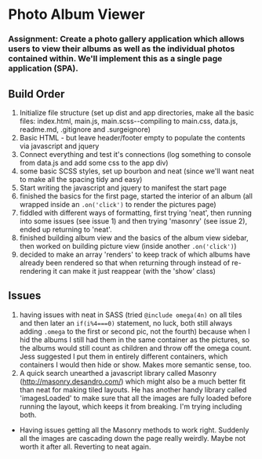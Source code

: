 # Photo Album Viewer

### Assignment: Create a photo gallery application which allows users to view their albums as well as the individual photos contained within. We'll implement this as a single page application (SPA).

## Build Order
1. Initialize file structure (set up dist and app directories, make all the basic files: index.html, main.js, main.scss--compiling to main.css, data.js, readme.md, .gitignore and .surgeignore)
2. Basic HTML - but leave header/footer empty to populate the contents via javascript and jquery
3. Connect everything and test it's connections (log something to console from data.js and add some css to the app div)
4. some basic SCSS styles, set up bourbon and neat (since we'll want neat to make all the spacing tidy and easy)
5. Start writing the javascript and jquery to manifest the start page
6. finished the basics for the first page, started the interior of an album (all wrapped inside an `.on('click')` to render the pictures page)
7. fiddled with different ways of formatting, first trying 'neat', then running into some issues (see issue 1) and then trying 'masonry' (see issue 2), ended up returning to 'neat'.
8. finished building album view and the basics of the album view sidebar, then worked on building picture view (inside another `.on('click')`)
9. decided to make an array 'renders' to keep track of which albums have already been rendered so that when returning through instead of re-rendering it can make it just reappear (with the 'show' class)

## Issues
1. having issues with neat in SASS (tried `@include omega(4n)` on all tiles and then later an `if(i%4===0)` statement, no luck, both still always adding `.omega` to the first or second pic, not the fourth) because when I hid the albums I still had them in the same container as the pictures, so the albums would still count as children and throw off the omega count. Jess suggested I put them in entirely different containers, which containers I would then hide or show. Makes more semantic sense, too.
2. A quick search unearthed a javascript library called Masonry (http://masonry.desandro.com/) which might also be a much better fit than neat for making tiled layouts. He has another handy library called 'imagesLoaded' to make sure that all the images are fully loaded before running the layout, which keeps it from breaking. I'm trying including both.
  - Having issues getting all the Masonry methods to work right. Suddenly all the images are cascading down the page really weirdly. Maybe not worth it after all. Reverting to neat again.
